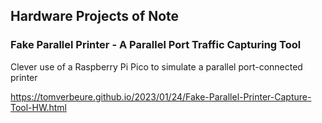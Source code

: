 ## Hardware Projects of Note

### Fake Parallel Printer - A Parallel Port Traffic Capturing Tool

Clever use of a Raspberry Pi Pico to simulate a parallel port-connected printer

https://tomverbeure.github.io/2023/01/24/Fake-Parallel-Printer-Capture-Tool-HW.html

